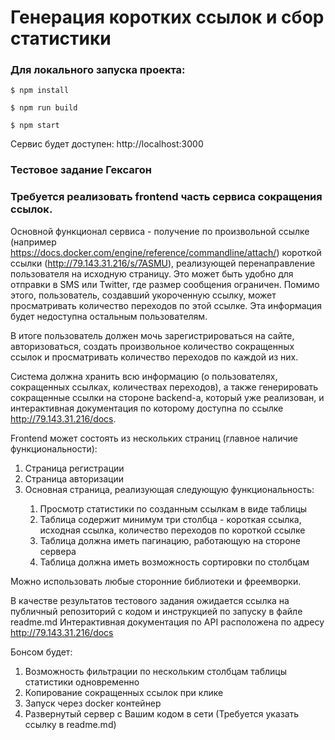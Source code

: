 # Генерация коротких ссылок и сбор статистики

### Для локального запуска проекта:

`$ npm install`

`$ npm run build`

`$ npm start`

Сервис будет доступен: http://localhost:3000

### Тестовое задание Гексагон

### Требуется реализовать frontend часть сервиса сокращения ссылок.

Основной функционал сервиса - получение по произвольной ссылке (например https://docs.docker.com/engine/reference/commandline/attach/) короткой ссылки (http://79.143.31.216/s/7ASMU), реализующей перенаправление пользователя на исходную страницу. Это может быть удобно для отправки в SMS или Twitter, где размер сообщения ограничен. Помимо этого, пользователь, создавший укороченную ссылку, может просматривать количество переходов по этой ссылке. Эта информация будет недоступна остальным пользователям.

В итоге пользователь должен мочь зарегистрироваться на сайте, авторизоваться, создать произвольное количество сокращенных ссылок и просматривать количество переходов по каждой из них. 

Система должна хранить всю информацию (о пользователях, сокращенных ссылках, количествах переходов), а также генерировать сокращенные ссылки на стороне backend-а, который уже реализован, и интерактивная документация по которому доступна по ссылке http://79.143.31.216/docs.

Frontend может состоять из нескольких страниц (главное наличие функциональности):
<ol>
  <li>Страница регистрации</li>
  <li>Страница авторизации</li>
  <li>Основная страница, реализующая следующую функциональность:</li>
    <ol>
      <li>Просмотр статистики по созданным ссылкам в виде таблицы</li>
      <li>Таблица содержит минимум три столбца - короткая ссылка, исходная ссылка, количество переходов по короткой ссылке</li>
      <li>Таблица должна иметь пагинацию, работающую на стороне сервера</li>
      <li>Таблица должна иметь возможность сортировки по столбцам</li>
    </ol>
</ol>

Можно использовать любые сторонние библиотеки и фреемворки.

В качестве результатов тестового задания ожидается ссылка на публичный репозиторий с кодом и инструкцией по запуску в файле readme.md
Интерактивная документация по API расположена по адресу http://79.143.31.216/docs

Бонсом будет:
<ol>
    <li>Возможность фильтрации по нескольким столбцам таблицы статистики одновременно</li>
    <li>Копирование сокращенных ссылок при клике</li>
    <li>Запуск через docker контейнер</li>
    <li>Развернутый сервер с Вашим кодом в сети (Требуется указать ссылку в readme.md)</li>
</ol>